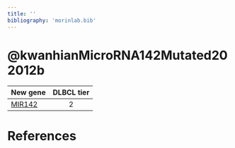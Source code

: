 ```yaml
---
title: ''
bibliography: 'morinlab.bib'
---
```


# @kwanhianMicroRNA142Mutated202012b
|New gene|DLBCL tier|
|:-|:-:|
|[MIR142](MIR142)|2 |

# References

